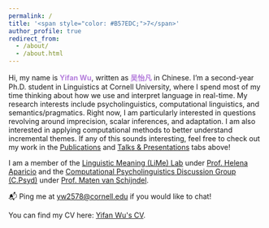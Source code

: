 ```yaml
---
permalink: /
title: '<span style="color: #B57EDC;">7</span>'
author_profile: true
redirect_from: 
  - /about/
  - /about.html
---
```


Hi, my name is **<span style="color: #B57EDC;">Yifan Wu</span>**, written as **<span style="color: #B57EDC;">吴怡凡</span>** in Chinese. I’m a second-year Ph.D. student in Linguistics at Cornell University, where I spend most of my time thinking about how we use and interpret language in real-time. My research interests include psycholinguistics, computational linguistics, and semantics/pragmatics. Right now, I am particularly interested in questions revolving around imprecision, scalar inferences, and adaptation. I am also interested in applying computational methods to better understand incremental themes. If any of this sounds interesting, feel free to check out my work in the [Publications](/publications/) and [Talks & Presentations](/talks/) tabs above!

I am a member of the [Linguistic Meaning (LiMe) Lab](https://lime-lab-cornell.github.io/) under [Prof. Helena Aparicio](https://lime-lab-cornell.github.io/HelenaWebsite/index.html) and the [Computational Psycholinguistics Discussion Group (C.Psyd)](https://c-psyd.github.io/) under [Prof. Maten van Schijndel](https://vansky.github.io/).

:mailbox_with_mail: Ping me at [yw2578@cornell.edu](yw2578@cornell.edu) if you would like to chat!

You can find my CV here: [Yifan Wu's CV]().
